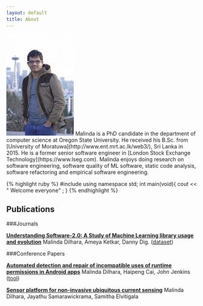 ```yaml
---
layout: default
title: About
---
```



<img src="/images/shakespeare.png" class="right" />
Malinda is a PhD candidate in the department of computer science at Oregon State University. He received his B.Sc. from [University of Moratuwa](http://www.ent.mrt.ac.lk/web3/), Sri Lanka in 2015. He is a former senior software engineer in [London Stock Exchange Technology](https://www.lseg.com). Malinda enjoys doing research on software engineering, software quality of ML software, static code analysis, software refactoring and empirical software engineering.

{% highlight ruby %}
#include <iostream>
using namespace std;
int main(void){
     cout << " Welcome everyone" ;
}
{% endhighlight %}

## Publications

###Journals

**[Understanding Software-2.0: A Study of Machine Learning library usage and evolution](https://ir.library.oregonstate.edu/concern/defaults/3b591h056)**
Malinda Dilhara, Ameya Ketkar, Danny Dig. ([dataset](https://serene-beach-16261.herokuapp.com/))

###Conference Papers 

**[Automated detection and repair of incompatible uses of runtime permissions in Android apps](https://www.researchgate.net/profile/Haipeng_Cai/publication/326566842_Automated_detection_and_repair_of_incompatible_uses_of_runtime_permissions_in_Android_apps/links/5bd2a997299bf1124fa37c9b/Automated-detection-and-repair-of-incompatible-uses-of-runtime-permissions-in-Android-apps.pdf)**
Malinda Dilhara, Haipeng Cai, John Jenkins ([tool](https://bitbucket.org/malindadoo/arpdroid))

**[Sensor platform for non-invasive ubiquitous current sensing](https://ieeexplore.ieee.org/abstract/document/7796322)**
Malinda Dilhara, Jayathu Samarawickrama, Samitha Elvitigala

